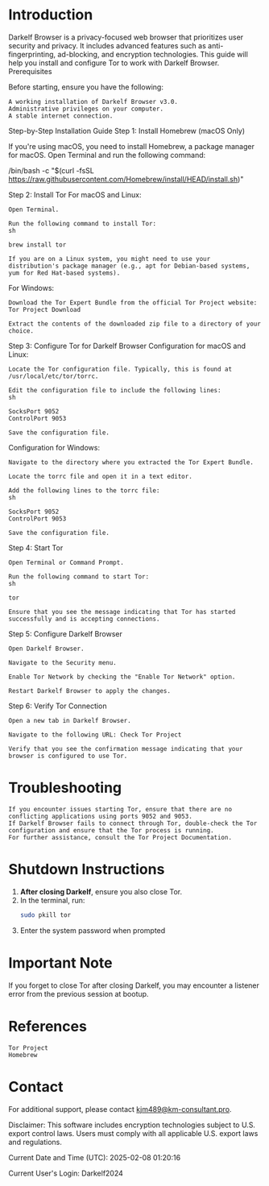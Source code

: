 # Introduction

Darkelf Browser is a privacy-focused web browser that prioritizes user security and privacy. It includes advanced features such as anti-fingerprinting, ad-blocking, and encryption technologies. This guide will help you install and configure Tor to work with Darkelf Browser.
Prerequisites

Before starting, ensure you have the following:

    A working installation of Darkelf Browser v3.0.
    Administrative privileges on your computer.
    A stable internet connection.

Step-by-Step Installation Guide
Step 1: Install Homebrew (macOS Only)

If you're using macOS, you need to install Homebrew, a package manager for macOS. Open Terminal and run the following command:

/bin/bash -c "$(curl -fsSL https://raw.githubusercontent.com/Homebrew/install/HEAD/install.sh)"

Step 2: Install Tor
For macOS and Linux:

    Open Terminal.

    Run the following command to install Tor:
    sh

    brew install tor

    If you are on a Linux system, you might need to use your distribution's package manager (e.g., apt for Debian-based systems, yum for Red Hat-based systems).

For Windows:

    Download the Tor Expert Bundle from the official Tor Project website: Tor Project Download

    Extract the contents of the downloaded zip file to a directory of your choice.

Step 3: Configure Tor for Darkelf Browser
Configuration for macOS and Linux:

    Locate the Tor configuration file. Typically, this is found at /usr/local/etc/tor/torrc.

    Edit the configuration file to include the following lines:
    sh

    SocksPort 9052
    ControlPort 9053

    Save the configuration file.

Configuration for Windows:

    Navigate to the directory where you extracted the Tor Expert Bundle.

    Locate the torrc file and open it in a text editor.

    Add the following lines to the torrc file:
    sh

    SocksPort 9052
    ControlPort 9053

    Save the configuration file.

Step 4: Start Tor

    Open Terminal or Command Prompt.

    Run the following command to start Tor:
    sh

    tor

    Ensure that you see the message indicating that Tor has started successfully and is accepting connections.

Step 5: Configure Darkelf Browser

    Open Darkelf Browser.

    Navigate to the Security menu.

    Enable Tor Network by checking the "Enable Tor Network" option.

    Restart Darkelf Browser to apply the changes.

Step 6: Verify Tor Connection

    Open a new tab in Darkelf Browser.

    Navigate to the following URL: Check Tor Project

    Verify that you see the confirmation message indicating that your browser is configured to use Tor.

# Troubleshooting

    If you encounter issues starting Tor, ensure that there are no conflicting applications using ports 9052 and 9053.
    If Darkelf Browser fails to connect through Tor, double-check the Tor configuration and ensure that the Tor process is running.
    For further assistance, consult the Tor Project Documentation.

# Shutdown Instructions

1. **After closing Darkelf**, ensure you also close Tor.  
2. In the terminal, run:  
   ```bash
   sudo pkill tor
3. Enter the system password when prompted

# Important Note

If you forget to close Tor after closing Darkelf, you may encounter a listener error from the previous session at bootup.

# References

    Tor Project
    Homebrew

# Contact

For additional support, please contact kjm489@km-consultant.pro.

Disclaimer: This software includes encryption technologies subject to U.S. export control laws. Users must comply with all applicable U.S. export laws and regulations.

Current Date and Time (UTC): 2025-02-08 01:20:16

Current User's Login: Darkelf2024
